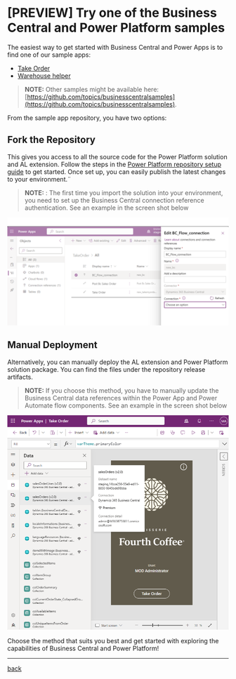 # [PREVIEW] Try one of the Business Central and Power Platform samples

The easiest way to get started with Business Central and Power Apps is to find one of our sample apps:

- [Take Order](https://github.com/microsoft/businesscentralsamples-takeorder)
- [Warehouse helper](https://github.com/microsoft/businesscentralsamples-warehousehelper) 

> **NOTE:** Other samples might be available here: [https://github.com/topics/businesscentralsamples](https://github.com/topics/businesscentralsamples).

From the sample app repository, you have two options:

## Fork the Repository

This gives you access to all the source code for the Power Platform solution and AL extension. Follow the steps in the  [Power Platform repository setup guide](./SetupPowerPlatform.md) to get started. Once set up, you can easily publish the latest changes to your environment.¨

> **NOTE:** : The first time you import the solution into your environment, you need to set up the Business Central connection reference authentication. See an example in the screen shot below

![Screen shot from Power Apps showing how to set up a the Business Central connection reference](images/p3.png)

## Manual Deployment

Alternatively, you can manually deploy the AL extension and Power Platform solution package. You can find the files under the repository release artifacts.

> **NOTE:** If you choose this method, you have to manually update the Business Central data references within the Power App and Power Automate flow components. See an example in the screen shot below
    
![Screen shot from Power Apps showing how to set up a the Business Central connection reference](images/p4.png)

Choose the method that suits you best and get started with exploring the capabilities of Business Central and Power Platform!

---
[back](../README.md)
